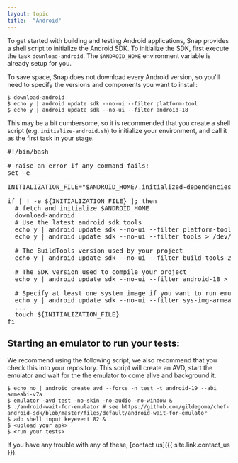```yaml
---
layout: topic
title:  "Android"
---
```


To get started with building and testing Android applications, Snap provides a shell script to initialize the Android SDK. To initialize the SDK, first execute the task `download-android`. The `$ANDROID_HOME` environment variable is already setup for you.

To save space, Snap does not download every Android version, so you'll need to specify the versions and components you want to install:

```
$ download-android
$ echo y | android update sdk --no-ui --filter platform-tool
$ echo y | android update sdk --no-ui --filter android-18
```

This may be a bit cumbersome, so it is recommended that you create a shell script (e.g. `initialize-android.sh`) to initialize your environment, and call it as the first task in your stage.

<pre>
#!/bin/bash

# raise an error if any command fails!
set -e

INITIALIZATION_FILE="$ANDROID_HOME/.initialized-dependencies"

if [ ! -e ${INITIALIZATION_FILE} ]; then
  # fetch and initialize $ANDROID_HOME
  download-android
  # Use the latest android sdk tools
  echo y | android update sdk --no-ui --filter platform-tools > /dev/null
  echo y | android update sdk --no-ui --filter tools > /dev/null

  # The BuildTools version used by your project
  echo y | android update sdk --no-ui --filter build-tools-20.0.0 --all > /dev/null

  # The SDK version used to compile your project
  echo y | android update sdk --no-ui --filter android-18 > /dev/null

  # Specify at least one system image if you want to run emulator tests
  echo y | android update sdk --no-ui --filter sys-img-armeabi-v7a-android-19 --all > /dev/null
  ...
  touch ${INITIALIZATION_FILE}
fi
</pre>


## Starting an emulator to run your tests:

We recommend using the following script, we also recommend that you check this into your repository.
This script will create an AVD, start the emulator and wait for the the emulator to come alive and background it.

```
$ echo no | android create avd --force -n test -t android-19 --abi armeabi-v7a
$ emulator -avd test -no-skin -no-audio -no-window &
$ ./android-wait-for-emulator # see https://github.com/gildegoma/chef-android-sdk/blob/master/files/default/android-wait-for-emulator
$ adb shell input keyevent 82 &
$ <upload your apk>
$ <run your tests>
```

If you have any trouble with any of these, [contact us]({{ site.link.contact_us }}).
